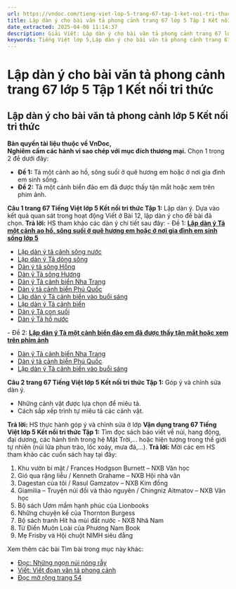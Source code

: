 ```yaml
---
url: https://vndoc.com/tieng-viet-lop-5-trang-67-tap-1-ket-noi-tri-thuc-319693
title: Lập dàn ý cho bài văn tả phong cảnh trang 67 lớp 5 Tập 1 Kết nối tri thức - VnDoc.com
date_extracted: 2025-04-08 11:14:37
description: Giải Viết: Lập dàn ý cho bài văn tả phong cảnh trang 67 lớp 5 Tập 1 Kết nối tri thức gồm các phần hướng dẫn giải chi tiết, đầy đủ nhất chỉ có trên VnDoc. Mời các bạn tham khảo.
keywords: Tiếng Việt lớp 5,Lập dàn ý cho bài văn tả phong cảnh trang 67 lớp 5 Tập 1 Kết nối tri thức,Tiếng Việt lớp 5 trang 67 Tập 1 Kết nối tri thức,Lập dàn ý cho bài văn tả phong cảnh lớp 5 Kết nối tri thức,Tiếng Việt lớp 5 Tập 1 trang 67 Kết nối tri thức,Lập dàn ý cho bài văn tả phong cảnh lớp 5 trang 67,Tiếng Việt lớp 5 Kết nối tri thức,Tiếng Việt lớp 5 Tập 1,sgk Tiếng Việt lớp 5
---
```


# Lập dàn ý cho bài văn tả phong cảnh trang 67 lớp 5 Tập 1 Kết nối tri thức
## **Lập dàn ý cho bài văn tả phong cảnh lớp 5 Kết nối tri thức**
**Bản quyền tài liệu thuộc về VnDoc,  
Nghiêm cấm các hành vi sao chép với mục đích thương mại.**
Chọn 1 trong 2 đề dưới đây:
  * **Đề 1:** Tả một cảnh ao hồ, sông suối ở quê hương em hoặc ở nơi gia đình em sinh sống.
  * **Đề 2:** Tả một cảnh biển đảo em đã được thấy tận mắt hoặc xem trên phim ảnh.

**Câu 1 trang 67 Tiếng Việt lớp 5 Kết nối tri thức Tập 1:** Lập dàn ý.
Dựa vào kết quả quan sát trong hoạt động Viết ở Bài 12, lập dàn ý cho đề bài đã chọn.
**Trả lời:**
HS tham khảo các dàn ý chi tiết sau đây:
\- Đề 1: [**Lập dàn ý Tả một cảnh ao hồ, sông suối ở quê hương em hoặc ở nơi gia đình em sinh sống lớp 5**](<https://vndoc.com/lap-dan-y-ta-canh-song-nuoc-mot-vung-bien-mot-con-suoi-hay-mot-ho-nuoc-154882>)
  * [Lập dàn ý tả cảnh sông nước](<https://vndoc.com/lap-dan-y-ta-canh-song-nuoc-mot-vung-bien-mot-con-suoi-hay-mot-ho-nuoc-154882>)
  * [Lập dàn ý Tả dòng sông](<https://vndoc.com/lap-dan-y-bai-van-mieu-ta-canh-song-nuoc-lop-5-131466>)
  * [Dàn ý tả sông Hồng](<https://vndoc.com/dan-y-ta-song-hong-206619>)
  * [Dàn ý Tả sông Hương](<https://vndoc.com/lap-dan-y-ta-dong-song-huong-206622>)
  * [Dàn ý Tả cảnh biển Nha Trang](<https://vndoc.com/dan-y-ta-canh-bien-nha-trang-206625>)
  * [Dàn ý tả cảnh biển Phú Quốc](<https://vndoc.com/dan-y-ta-canh-bien-phu-quoc-206629>)
  * [Lập dàn ý Tả cảnh biển vào buổi sáng](<https://vndoc.com/lap-dan-y-bai-van-ta-canh-bien-vao-buoi-sang-lop-5-133993>)
  * [Lập dàn ý Tả cảnh biển](<https://vndoc.com/lap-dan-y-ta-canh-bien-152254>)
  * [Dàn ý Tả con suối](<https://vndoc.com/lap-dan-y-bai-van-mieu-ta-con-suoi-152162>)
  * [Dàn ý Tả hồ nước](<https://vndoc.com/dan-y-ta-ho-nuoc-206938>)

\- Đề 2: [**Lập dàn ý Tả một cảnh biển đảo em đã được thấy tận mắt hoặc xem trên phim ảnh**](<https://vndoc.com/lap-dan-y-ta-canh-bien-152254>)
  * [Dàn ý Tả cảnh biển Nha Trang](<https://vndoc.com/dan-y-ta-canh-bien-nha-trang-206625>)
  * [Dàn ý tả cảnh biển Phú Quốc](<https://vndoc.com/dan-y-ta-canh-bien-phu-quoc-206629>)
  * [Lập dàn ý Tả cảnh biển vào buổi sáng](<https://vndoc.com/lap-dan-y-bai-van-ta-canh-bien-vao-buoi-sang-lop-5-133993>)

**Câu 2 trang 67 Tiếng Việt lớp 5 Kết nối tri thức Tập 1:** Góp ý và chỉnh sửa dàn ý.
  * Những cảnh vật được lựa chọn để miêu tả.
  * Cách sắp xếp trình tự miêu tả các cảnh vật.

**Trả lời:**
HS thực hành góp ý và chỉnh sửa ở lớp
**Vận dụng trang 67 Tiếng Việt lớp 5 Kết nối tri thức Tập 1:** Tìm đọc  sách báo viết về núi, hang động, đại dương, các hành tinh trong hệ Mặt Trời,... hoặc hiện tượng trong thế giới tự nhiên \(núi lửa phun trào, lốc xoáy, mưa đá,...\).
**Trả lời:**
Mời các em HS tham khảo các cuốn sách hay tại đây:
  1. Khu vườn bí mật / Frances Hodgson Burnett – NXB Văn học
  2. Gió qua rặng liễu / Kenneth Grahame – NXB Hội nhà văn
  3. Dagestan của tôi / Rasul Gamzatov – NXB Kim đồng
  4. Giamilia – Truyện núi đồi và thảo nguyên / Chingniz Aitmatov – NXB Văn học
  5. Bộ sách Ươm mầm hạnh phúc của Lionbooks
  6. Những chuyện kể của Thornton Burgess
  7. Bộ sách tranh Hít hà mùi đất nước - NXB Nhã Nam
  8. Từ Điển Muôn Loài của Phương Nam Book
  9. Mẹ Frisby và Hội chuột NIMH siêu đẳng

Xem thêm các bài Tìm bài trong mục này khác:
  * [Đọc: Những ngọn núi nóng rẫy](</tieng-viet-lop-5-trang-68-tap-1-ket-noi-tri-thuc-319694>)
  * [Viết: Viết đoạn văn tả phong cảnh](</tieng-viet-lop-5-trang-70-tap-1-ket-noi-tri-thuc-319703>)
  * [Đọc mở rộng trang 54](</tieng-viet-lop-5-trang-71-tap-1-ket-noi-tri-thuc-319708>)

